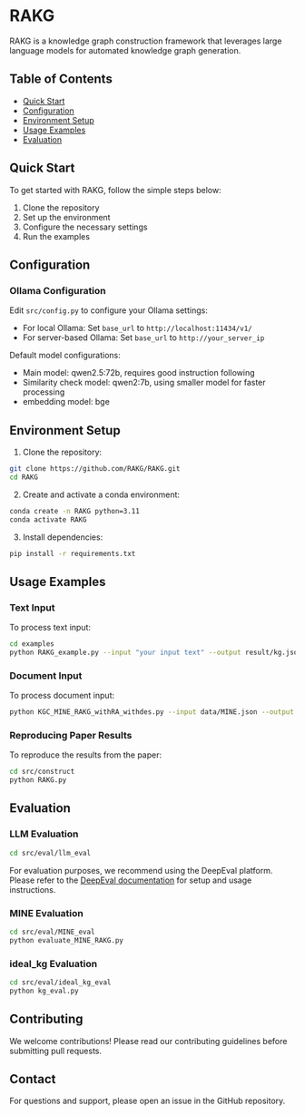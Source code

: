 # RAKG

RAKG is a knowledge graph construction framework that leverages large language models for automated knowledge graph generation.

## Table of Contents
- [Quick Start](#quick-start)
- [Configuration](#configuration)
- [Environment Setup](#environment-setup)
- [Usage Examples](#usage-examples)
- [Evaluation](#evaluation)

## Quick Start

To get started with RAKG, follow the simple steps below:

1. Clone the repository
2. Set up the environment
3. Configure the necessary settings
4. Run the examples

## Configuration

### Ollama Configuration
Edit `src/config.py` to configure your Ollama settings:

- For local Ollama: Set `base_url` to `http://localhost:11434/v1/`
- For server-based Ollama: Set `base_url` to `http://your_server_ip`

Default model configurations:
- Main model: qwen2.5:72b, requires good instruction following
- Similarity check model: qwen2:7b, using smaller model for faster processing
- embedding model: bge

## Environment Setup

1. Clone the repository:
```bash
git clone https://github.com/RAKG/RAKG.git
cd RAKG
```

2. Create and activate a conda environment:
```bash
conda create -n RAKG python=3.11
conda activate RAKG
```

3. Install dependencies:
```bash
pip install -r requirements.txt
```

## Usage Examples

### Text Input
To process text input:
```bash
cd examples
python RAKG_example.py --input "your input text" --output result/kg.json --topic "your_topic" --is-text
```

### Document Input
To process document input:
```bash
python KGC_MINE_RAKG_withRA_withdes.py --input data/MINE.json --output result/kg.json
```

### Reproducing Paper Results
To reproduce the results from the paper:
```bash
cd src/construct
python RAKG.py
```


## Evaluation

### LLM Evaluation
```bash
cd src/eval/llm_eval
```
For evaluation purposes, we recommend using the DeepEval platform. Please refer to the [DeepEval documentation](https://github.com/confident-ai/deepeval) for setup and usage instructions.

### MINE Evaluation
```bash
cd src/eval/MINE_eval
python evaluate_MINE_RAKG.py
```

### ideal_kg Evaluation
```bash
cd src/eval/ideal_kg_eval
python kg_eval.py
```


## Contributing

We welcome contributions! Please read our contributing guidelines before submitting pull requests.

## Contact

For questions and support, please open an issue in the GitHub repository.
